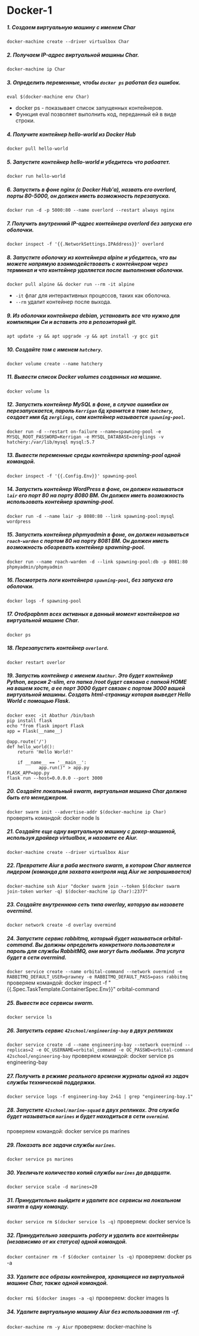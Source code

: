 # Docker-1

##### 1. Создаем виртуальную машину с именем Char
`docker-machine create --driver virtualbox Char`
##### 2. Получаем  IP-адрес виртуальной машины Char.
`docker-machine ip Char`
##### 3. Определить переменные, чтобы `docker ps` работал без ошибок.
`eval $(docker-machine env Char)`
- docker ps -  показывает список запущенных контейнеров.
- Функция eval позволяет выполнить код, переданный ей в виде строки.
##### 4. Получите контейнер hello-world из Docker Hub
`docker pull hello-world`
##### 5. Запустите контейнер hello-world и убедитесь что рабоатет.
 `docker run hello-world`
##### 6. Запустить в фоне nginx (c Docker Hub'a), назвать его overlord, порты 80-5000, он должен иметь возможность перезапуска.
`docker run -d -p 5000:80 --name overlord --restart always nginx`
##### 7. Получить внутренний IP-адрес контейнера overlord без запуска его оболочки.
`docker inspect -f '{{.NetworkSettings.IPAddress}}' overlord`
##### 8. Запустите оболочку из контейнера alpine и убедитесь, что вы можете напрямую взаимодействовать с контейнером через терминал и что контейнер удаляется после выполнения оболочки.
`docker pull alpine && docker run --rm -it alpine`
- `-it` флаг для интерактивных процессов, таких как оболочка.
- `--rm` удалит контейнер после выхода.
##### 9. Из оболочки контейнера debian, установить все что нужно для компиляции Си и вставить это в репозиторий git.
`apt update -y && apt upgrade -y && apt install -y gcc git`
##### 10. Создайте том с именем `hatchery`.
`docker volume create --name hatchery`
##### 11. Вывести список Docker volumes созданных на машине.
`docker volume ls`
##### 12. Запустить контейнер MySQL в фоне, в случае ошиибки он перезапускается, пароль `Kerrigan` бд хранится в томе `hetchery`, создает имя бд `zerglings`, сам контейнер называется `spawning-pool`.
`docker run -d --restart on-failure --name=spawning-pool -e MYSQL_ROOT_PASSWORD=Kerrigan -e MYSQL_DATABASE=zerglings -v hatchery:/var/lib/mysql mysql:5.7`
##### 13. Вывести переменные среды контейнера spawning-pool одной командой.
`docker inspect -f '{{.Config.Env}}' spawning-pool`
##### 14. Запустить контейнер WordPress в фоне, он должен называться `lair` его порт 80 на порту 8080 ВМ. Он должен иметь возможность использовать контейнер spawning-pool.
`docker run -d --name lair -p 8080:80 --link spawning-pool:mysql wordpress`
##### 15. Запустить контейнер phpmyadmin в фоне, он должен называться `roach-warden` с портом 80 на порту 8081 ВМ. Он должен иметь возможность обозревать контейнер spawning-pool.
`docker run --name roach-warden -d --link spawning-pool:db -p 8081:80 phpmyadmin/phpmyadmin`
##### 16. Посмотреть логи контейнера `spawning-pool`, без запуска его оболочки.
`docker logs -f spawning-pool`
##### 17. Отобраpbnm всех активных в данный момент контейнеров на виртуальной машине Char.
`docker ps`
##### 18. Перезапустить контейнер `overlord`.
`docker restart overlor`
##### 19. Запустиь контейнер с именем `Abathur`. Это будет контейнер Python, версия 2-slim, его папка /root будет связана с папкой HOME на вашем хосте, а ее порт 3000 будет связан с портом 3000 вашей виртуальной машины. Создать html-страницу которая выведет Hello World с помощью Flask.
```docker run --name Abathur -dti -v /Users/mmraz:/root -p 3000:3000 python:2-slim
docker exec -it Abathur /bin/bash
pip install flask
echo "from flask import Flask
app = Flask(__name__)

@app.route('/')
def hello_world():
    return 'Hello World!'

	if __name__ == '__main__':
		    app.run()" > app.py
FLASK_APP=app.py
flask run --host=0.0.0.0 --port 3000
```
##### 20. Создайте локальный swarm, виртуальная машина Char должна быть его менеджером.
`docker swarm init --advertise-addr $(docker-machine ip Char)`
проверять командой: docker node ls
##### 21. Создайте еще одну виртуальную машину с докер-машиной, используя драйвер virtualbox, и назовите ее Aiur.
`docker-machine create --driver virtualbox Aiur`
##### 22. Превратите Aiur в раба местного swarm, в котором Char является лидером (команда для захвата контроля над Aiur не запрашивается)
`docker-machine ssh Aiur "docker swarm join --token $(docker swarm join-token worker -q) $(docker-machine ip Char):2377"`
##### 23. Создайте внутреннюю сеть типа owerlay, которую вы назовете overmind.
`docker network create -d overlay overmind`
##### 24. Запустите сервис rabbitmq, который будет называться orbital-command. Вы должны определить конкретного пользователя и пароль для службы RabbitMQ, они могут быть любыми. Эта услуга будет в сети overmind.
`docker service create --name orbital-command --network overmind -e RABBITMQ_DEFAULT_USER=prawney -e RABBITMQ_DEFAULT_PASS=pass rabbitmq`
проверяем командой: docker inspect -f "{{.Spec.TaskTemplate.ContainerSpec.Env}}" orbital-command
##### 25. Вывести все сервисы swarm.
`docker service ls`
##### 26. Запустить сервис `42school/engineering-bay` в двух репликах
`docker service create -d --name engineering-bay --network overmind --replicas=2 -e OC_USERNAME=orbital_command -e OC_PASSWD=orbital-command 42school/engineering-bay`
проверяем командой: docker service ps engineering-bay
##### 27. Получить в режиме реального времени журналы одной из задач службы технической поддержки.
`docker service logs -f engineering-bay 2>&1 | grep "engineering-bay.1"`
##### 28. Запустите `42school/marine-squad` в двух репликах. Эта служба будет называться `marines` и будет находиться в сети `overmind`.
проверяем командой: docker service ps marines
##### 29. Показать все задачи службы `marines`.
`docker service ps marines`
##### 30. Увеличьте количество копий службы `marines` до двадцати.
`docker service scale -d marines=20`
##### 31. Принудительно выйдите и удалите все сервисы на локальном swarm в одну команду.
`docker service rm $(docker service ls -q)`
проверяем: docker service ls
##### 32. Принудительно завершить работу и удалить все контейнеры (независимо от их статуса) одной командой.
`docker container rm -f $(docker container ls -q)`
проверяем: docker ps -a
##### 33. Удалите все образы контейнеров, хранящиеся на виртуальной машине Char, также одной командой.
`docker rmi $(docker images -a -q)`
проверяем: docker images ls
##### 34. Удалите виртуальную машину Aiur без использования rm -rf.
`docker-machine rm -y Aiur`
проверяем: docker-machine ls